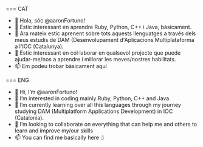 === CAT

- 👋 Hola, sóc @aaronFortuno!
- 👀 Estic interessant en aprendre Ruby, Python, C++ i Java, bàsicament.
- 🌱 Ara mateix estic aprenent sobre tots aquests llenguatges a través dels meus estudis de DAM (Desenvolupament d'Aplicacions Multiplataforma a l'IOC (Catalunya).
- 💞️ Estic interessant en col·laborar en qualsevol projecte que puede ajudar-me/nos a aprendre i millorar les meves/nostres habilitats. 
- 📫 Em podeu trobar bàsicament aquí

=== ENG

- 👋 Hi, I’m @aaronFortuno!
- 👀 I’m interested in coding mainly Ruby, Python, C++ and Java.
- 🌱 I’m currently learning over all this languages through my journey studying DAM (Multiplatform Applications Development) in IOC (Catalonia).
- 💞️ I’m looking to collaborate on everything that can help me and others to learn and improve my/our skills
- 📫 You can find me basically here :)

<!---
aaronFortuno/aaronFortuno is a ✨ special ✨ repository because its `README.md` (this file) appears on your GitHub profile.
You can click the Preview link to take a look at your changes.
--->
